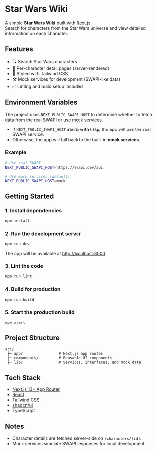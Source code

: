 # Star Wars Wiki

A simple **Star Wars Wiki** built with [Next.js](https://nextjs.org/).  
Search for characters from the Star Wars universe and view detailed information on each character.

## Features

- 🔍 Search Star Wars characters
- 👤 Per-character detail pages (server-rendered)
- 🎨 Styled with Tailwind CSS
- 🛠 Mock services for development (SWAPI-like data)
- ✅ Linting and build setup included

## Environment Variables

The project uses `NEXT_PUBLIC_SWAPI_HOST` to determine whether to fetch data from the real [SWAPI](https://swapi.dev) or use mock services.

- If `NEXT_PUBLIC_SWAPI_HOST` **starts with `http`**, the app will use the real SWAPI service.
- Otherwise, the app will fall back to the built-in **mock services**.

### Example

```bash
# Use real SWAPI
NEXT_PUBLIC_SWAPI_HOST=https://swapi.dev/api

# Use mock services (default)
NEXT_PUBLIC_SWAPI_HOST=mock
```

## Getting Started

### 1. Install dependencies

```bash
npm install
```

### 2. Run the development server

```bash
npm run dev
```

The app will be available at [http://localhost:3000](http://localhost:3000).

### 3. Lint the code

```bash
npm run lint
```

### 4. Build for production

```bash
npm run build
```

### 5. Start the production build

```bash
npm start
```

## Project Structure

```
src/
 ├─ app/                # Next.js app routes
 ├─ components/         # Reusable UI components
 ├─ lib/                # Services, interfaces, and mock data
```

## Tech Stack

- [Next.js 13+ App Router](https://nextjs.org/docs/app)
- [React](https://react.dev/)
- [Tailwind CSS](https://tailwindcss.com/)
- [shadcn/ui](https://ui.shadcn.com/)
- TypeScript

## Notes

- Character details are fetched server-side on `/characters/[id]`.
- Mock services simulate SWAPI responses for local development.
